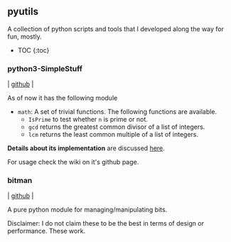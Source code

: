 ## pyutils 
A collection of python scripts and tools that I developed along the way for fun, mostly. 

* TOC
{:toc}

### python3-SimpleStuff 

| [github](https://github.com/subimal/python3-SimpleStuff) |

As of now it has the following module
* ``math``: A set of trivial functions. The following functions are available.
  * ``IsPrime`` to test whether `n` is prime or not. 
  * ``gcd`` returns the greatest common divisor of a list of integers.
  * ``lcm`` returns the least common multiple of a list of integers.
  
__Details about its implementation__ are discussed [here](python3-SimpleStuff.md).

For usage check the wiki on it's github page.


### bitman 
| [github](https://github.com/subimal/bitman) | 

A pure python module for managing/manipulating bits.







Disclaimer: I do not claim these to be the best in terms of design or performance. These work. 
